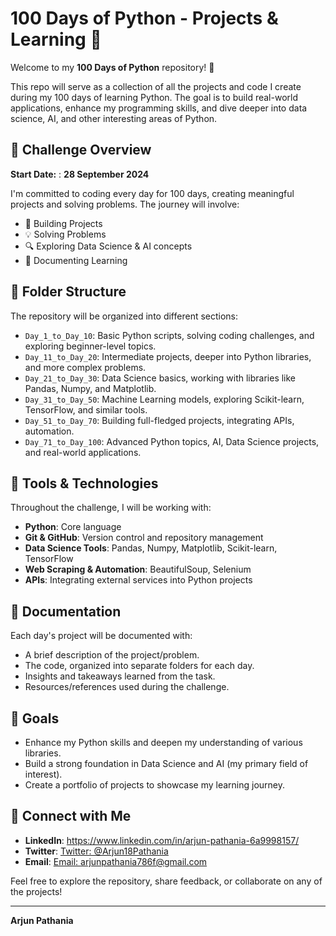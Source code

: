 # 100 Days of Python - Projects & Learning 🚀

Welcome to my **100 Days of Python** repository! 🎉

This repo will serve as a collection of all the projects and code I create during my 100 days of learning Python. The goal is to build real-world applications, enhance my programming skills, and dive deeper into data science, AI, and other interesting areas of Python.

## 📅 Challenge Overview

**Start Date:** : **28 September 2024**

I'm committed to coding every day for 100 days, creating meaningful projects and solving problems. The journey will involve:

- 📂 Building Projects
- 💡 Solving Problems
- 🔍 Exploring Data Science & AI concepts
- 📖 Documenting Learning

## 📁 Folder Structure

The repository will be organized into different sections:

- `Day_1_to_Day_10`: Basic Python scripts, solving coding challenges, and exploring beginner-level topics.
- `Day_11_to_Day_20`: Intermediate projects, deeper into Python libraries, and more complex problems.
- `Day_21_to_Day_30`: Data Science basics, working with libraries like Pandas, Numpy, and Matplotlib.
- `Day_31_to_Day_50`: Machine Learning models, exploring Scikit-learn, TensorFlow, and similar tools.
- `Day_51_to_Day_70`: Building full-fledged projects, integrating APIs, automation.
- `Day_71_to_Day_100`: Advanced Python topics, AI, Data Science projects, and real-world applications.

## 🔧 Tools & Technologies

Throughout the challenge, I will be working with:

- **Python**: Core language
- **Git & GitHub**: Version control and repository management
- **Data Science Tools**: Pandas, Numpy, Matplotlib, Scikit-learn, TensorFlow
- **Web Scraping & Automation**: BeautifulSoup, Selenium
- **APIs**: Integrating external services into Python projects

## 📜 Documentation

Each day's project will be documented with:

- A brief description of the project/problem.
- The code, organized into separate folders for each day.
- Insights and takeaways learned from the task.
- Resources/references used during the challenge.

## 🚀 Goals

- Enhance my Python skills and deepen my understanding of various libraries.
- Build a strong foundation in Data Science and AI (my primary field of interest).
- Create a portfolio of projects to showcase my learning journey.

## 🤝 Connect with Me

- **LinkedIn**: https://www.linkedin.com/in/arjun-pathania-6a9998157/
- **Twitter**: [Twitter: @Arjun18Pathania](https://x.com/Arjun18Pathania)
- **Email**: [Email: arjunpathania786f@gmail.com](mailto:arjunpathania786f@gmail.com)

Feel free to explore the repository, share feedback, or collaborate on any of the projects!

---
**Arjun Pathania**
